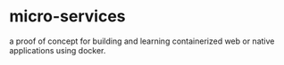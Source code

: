 # micro-services
a proof of concept for building and learning containerized web or native applications using docker.
